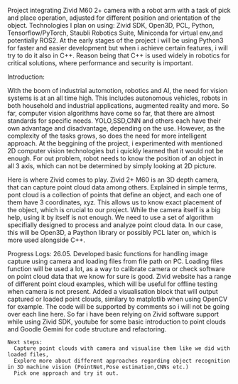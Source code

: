 
Project integrating Zivid M60 2+ camera with a robot arm with a task of pick and place operation, adjusted for different position and orientation of the object. 
Technologies I plan on using: Zivid SDK, Open3D, PCL, Python, Tensorflow/PyTorch, Staubli Robotics Suite, Miniconda for virtual env,and potentially ROS2.
At the early stages of the project i will be using Python3 for faster and easier development but when i achieve certain features, i will try to do it also in C++.
Reason being that C++ is used widely in robotics for critical solutions, where performance and security is important.

Introduction:

  With the boom of industrial automotion, robotics and AI, the need for vision systems is at an all time high. 
  This includes autonomous vehicles, robots in both household and industrial applications, augmented reality and more.
  So far, computer vision algorithms have come so far, that there are almost standards for specific needs.
  YOLO,SSD,CNN and others each have their own advantage and disadvantage, depending on the use.
  However, as the complexity of the tasks grows, so does the need for more intelligent approach.
  At the beggining of the project, i experimented with mentioned 2D computer vision technologies but i quickly learned that it would not be enough.
  For out problem, robot needs to know the position of an object in all 3 axis, which can not be determined by simply looking at 2D picture.

  Here is where Zivid comes to play.
  Zivid 2+ M60 is an 3D depth camera, that can capture point cloud data among others.
  Explained in simple terms, pont cloud is a collection of points that define an object, and each one of them have 3 coordinates, xyz.
  This allows us to know exact placement of the object, which is crucial to our project.
  While the camera itself is a big help, using it by itself is not enough.
  We need to use a set of algorithm specifially designed to process and analyze point cloud data.
  In our case, this will be Open3D, a Paython library or possibly PCL later on, which is more used alongside C++.

Progress Logs: 
  26.05. 
    Developed basic functions for handling image capture using camera and loading files from file path on PC.
    Loading files function will be used a lot, as a way to calibrate camera or check software on point cloud data that we know for sure is good.
    Zivid website has a range of different point cloud examples, which will be useful for offline testing when camera is not present.
    Added a visualisation block that will output captured or loaded point clouds, similary to matplotlib when using OpenCV for example.
    The code will be supported by comments so i will not be going over each line here.
    So far i have been relying on Zivid software support while using Zivid SDK, youtube for some basic introduction to point clouds and Goodle Gemini for code structure and refactoring.
    
    Next steps:
      Capture point clouds with camera and visualise them like we did with loaded files,
      Explore more about different approaches regarding object recognition in 3D machine vision (PointNet,Pose estimation,CNNs etc.)
      Pick one approach and try it out.
    
  
